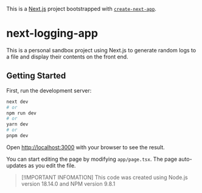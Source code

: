 This is a [Next.js](https://nextjs.org/) project bootstrapped with [`create-next-app`](https://github.com/vercel/next.js/tree/canary/packages/create-next-app).

# next-logging-app

This is a personal sandbox project using Next.js to generate random logs to a file and display their contents on the front end.

## Getting Started

First, run the development server:

```bash
next dev
# or
npm run dev
# or
yarn dev
# or
pnpm dev
```

Open [http://localhost:3000](http://localhost:3000) with your browser to see the result.

You can start editing the page by modifying `app/page.tsx`. The page auto-updates as you edit the file.

> [!IMPORTANT INFOMATION]
> This code was created using Node.js version 18.14.0 and NPM version 9.8.1
